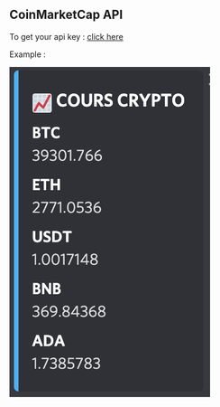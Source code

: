 ## CoinMarketCap API

To get your api key : [click here](https://coinmarketcap.com/api/)

Example :

![alt text](bot/example.png)
